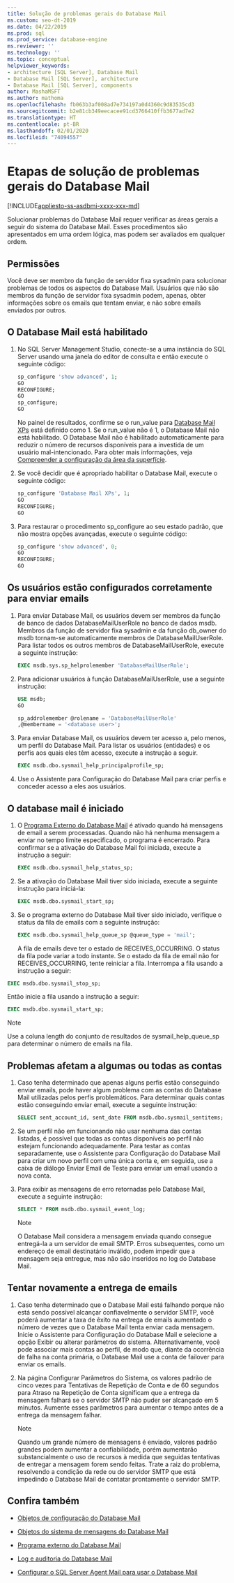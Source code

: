 ```yaml
---
title: Solução de problemas gerais do Database Mail
ms.custom: seo-dt-2019
ms.date: 04/22/2019
ms.prod: sql
ms.prod_service: database-engine
ms.reviewer: ''
ms.technology: ''
ms.topic: conceptual
helpviewer_keywords:
- architecture [SQL Server], Database Mail
- Database Mail [SQL Server], architecture
- Database Mail [SQL Server], components
author: MashaMSFT
ms.author: mathoma
ms.openlocfilehash: fb063b3af008ad7e734197a0d4360c9d83535cd3
ms.sourcegitcommit: b2e81cb349eecacee91cd3766410ffb3677ad7e2
ms.translationtype: HT
ms.contentlocale: pt-BR
ms.lasthandoff: 02/01/2020
ms.locfileid: "74094557"
---
```

# <a name="general-database-mail-troubleshooting-steps"></a>Etapas de solução de problemas gerais do Database Mail 
[!INCLUDE[appliesto-ss-asdbmi-xxxx-xxx-md](../../includes/appliesto-ss-asdbmi-xxxx-xxx-md.md)]

Solucionar problemas do Database Mail requer verificar as áreas gerais a seguir do sistema do Database Mail. Esses procedimentos são apresentados em uma ordem lógica, mas podem ser avaliados em qualquer ordem.

## <a name="permissions"></a>Permissões

Você deve ser membro da função de servidor fixa sysadmin para solucionar problemas de todos os aspectos do Database Mail. Usuários que não são membros da função de servidor fixa sysadmin podem, apenas, obter informações sobre os emails que tentam enviar, e não sobre emails enviados por outros.

## <a name="is-database-mail-enabled"></a>O Database Mail está habilitado

1. No SQL Server Management Studio, conecte-se a uma instância do SQL Server usando uma janela do editor de consulta e então execute o seguinte código:

    ```sql
    sp_configure 'show advanced', 1; 
    GO
    RECONFIGURE;
    GO
    sp_configure;
    GO
    ```

   No painel de resultados, confirme se o run_value para [Database Mail XPs](../../database-engine/configure-windows/database-mail-xps-server-configuration-option.md) está definido como 1.
   Se o run_value não é 1, o Database Mail não está habilitado. O Database Mail não é habilitado automaticamente para reduzir o número de recursos disponíveis para a investida de um usuário mal-intencionado. Para obter mais informações, veja [Compreender a configuração da área da superfície](../security/surface-area-configuration.md).

1. Se você decidir que é apropriado habilitar o Database Mail, execute o seguinte código:

    ```sql
    sp_configure 'Database Mail XPs', 1; 
    GO
    RECONFIGURE;
    GO
    ```

1. Para restaurar o procedimento sp_configure ao seu estado padrão, que não mostra opções avançadas, execute o seguinte código:

    ```sql 
    sp_configure 'show advanced', 0; 
    GO
    RECONFIGURE;
    GO
    ```

## <a name="are-users-properly-configured-to-send-mail"></a>Os usuários estão configurados corretamente para enviar emails

1. Para enviar Database Mail, os usuários devem ser membros da função de banco de dados DatabaseMailUserRole no banco de dados msdb. Membros da função de servidor fixa sysadmin e da função db_owner do msdb tornam-se automaticamente membros de DatabaseMailUserRole. Para listar todos os outros membros de DatabaseMailUserRole, execute a seguinte instrução:

    ```sql
    EXEC msdb.sys.sp_helprolemember 'DatabaseMailUserRole';
    ```

1. Para adicionar usuários à função DatabaseMailUserRole, use a seguinte instrução:

    ```sql
    USE msdb;
    GO
    
    sp_addrolemember @rolename = 'DatabaseMailUserRole'
    ,@membername = '<database user>';
    ```

1. Para enviar Database Mail, os usuários devem ter acesso a, pelo menos, um perfil do Database Mail. Para listar os usuários (entidades) e os perfis aos quais eles têm acesso, execute a instrução a seguir.

    ```sql
    EXEC msdb.dbo.sysmail_help_principalprofile_sp;
    ```

1. Use o Assistente para Configuração do Database Mail para criar perfis e conceder acesso a eles aos usuários.
 
## <a name="is-database-mail-started"></a>O database mail é iniciado

1. O [Programa Externo do Database Mail](database-mail-external-program.md) é ativado quando há mensagens de email a serem processadas. Quando não há nenhuma mensagem a enviar no tempo limite especificado, o programa é encerrado. Para confirmar se a ativação do Database Mail foi iniciada, execute a instrução a seguir:

    ```sql
    EXEC msdb.dbo.sysmail_help_status_sp;
    ```
1. Se a ativação do Database Mail tiver sido iniciada, execute a seguinte instrução para iniciá-la:

    ```sql
    EXEC msdb.dbo.sysmail_start_sp;
    ```

1. Se o programa externo do Database Mail tiver sido iniciado, verifique o status da fila de emails com a seguinte instrução:

    ```sql
    EXEC msdb.dbo.sysmail_help_queue_sp @queue_type = 'mail';
    ```
  
   A fila de emails deve ter o estado de RECEIVES_OCCURRING. O status da fila pode variar a todo instante. Se o estado da fila de email não for RECEIVES_OCCURRING, tente reiniciar a fila. Interrompa a fila usando a instrução a seguir:
   
```sql
EXEC msdb.dbo.sysmail_stop_sp;
```

Então inicie a fila usando a instrução a seguir:

```sql
EXEC msdb.dbo.sysmail_start_sp;
```

  > [!NOTE]
  >  Use a coluna length do conjunto de resultados de sysmail_help_queue_sp para determinar o número de emails na fila.

## <a name="do-problems-affect-some-or-all-accounts"></a>Problemas afetam a algumas ou todas as contas

1. Caso tenha determinado que apenas alguns perfis estão conseguindo enviar emails, pode haver algum problema com as contas do Database Mail utilizadas pelos perfis problemáticos. Para determinar quais contas estão conseguindo enviar email, execute a seguinte instrução:

    ```sql
    SELECT sent_account_id, sent_date FROM msdb.dbo.sysmail_sentitems;
    ```

1. Se um perfil não em funcionando não usar nenhuma das contas listadas, é possível que todas as contas disponíveis ao perfil não estejam funcionando adequadamente. Para testar as contas separadamente, use o Assistente para Configuração do Database Mail para criar um novo perfil com uma única conta e, em seguida, use a caixa de diálogo Enviar Email de Teste para enviar um email usando a nova conta. 
1. Para exibir as mensagens de erro retornadas pelo Database Mail, execute a seguinte instrução:

    ```sql
    SELECT * FROM msdb.dbo.sysmail_event_log;
    ```

   > [!NOTE]
   > O Database Mail considera a mensagem enviada quando consegue entregá-la a um servidor de email SMTP. Erros subsequentes, como um endereço de email destinatário inválido, podem impedir que a mensagem seja entregue, mas não são inseridos no log do Database Mail.

## <a name="retry-mail-delivery"></a>Tentar novamente a entrega de emails

1. Caso tenha determinado que o Database Mail está falhando porque não está sendo possível alcançar confiavelmente o servidor SMTP, você poderá aumentar a taxa de êxito na entrega de emails aumentado o número de vezes que o Database Mail tenta enviar cada mensagem. Inicie o Assistente para Configuração do Database Mail e selecione a opção Exibir ou alterar parâmetros do sistema. Alternativamente, você pode associar mais contas ao perfil, de modo que, diante da ocorrência de falha na conta primária, o Database Mail use a conta de failover para enviar os emails.
1. Na página Configurar Parâmetros do Sistema, os valores padrão de cinco vezes para Tentativas de Repetição de Conta e de 60 segundos para Atraso na Repetição de Conta significam que a entrega da mensagem falhará se o servidor SMTP não puder ser alcançado em 5 minutos. Aumente esses parâmetros para aumentar o tempo antes de a entrega da mensagem falhar.

    > [!NOTE]
    > Quando um grande número de mensagens é enviado, valores padrão grandes podem aumentar a confiabilidade, porém aumentarão substancialmente o uso de recursos à medida que seguidas tentativas de entregar a mensagem forem sendo feitas. Trate a raiz do problema, resolvendo a condição da rede ou do servidor SMTP que está impedindo o Database Mail de contatar prontamente o servidor SMTP.



##  <a name="RelatedContent"></a> Confira também
  
-   [Objetos de configuração do Database Mail](../../relational-databases/database-mail/database-mail-configuration-objects.md)  
  
-   [Objetos do sistema de mensagens do Database Mail](../../relational-databases/database-mail/database-mail-messaging-objects.md)  
  
-   [Programa externo do Database Mail](../../relational-databases/database-mail/database-mail-external-program.md)  
  
-   [Log e auditoria do Database Mail](../../relational-databases/database-mail/database-mail-log-and-audits.md)  
  
-   [Configurar o SQL Server Agent Mail para usar o Database Mail](../../relational-databases/database-mail/configure-sql-server-agent-mail-to-use-database-mail.md)  
  
  
  
